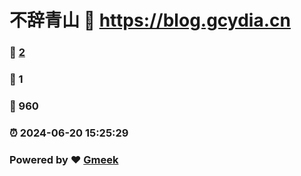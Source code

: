 # 不辞青山 :link: https://blog.gcydia.cn 
### :page_facing_up: [2](https://blog.gcydia.cn/tag.html) 
### :speech_balloon: 1 
### :hibiscus: 960 
### :alarm_clock: 2024-06-20 15:25:29 
### Powered by :heart: [Gmeek](https://github.com/Meekdai/Gmeek)
